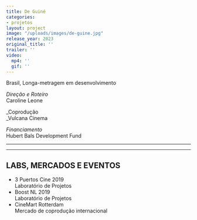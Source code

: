```yaml
---
title: De Guiné
categories:
- projetos
layout: project
image: "/uploads/images/de-guine.jpg"
release_year: 2023
original_title: ''
trailer: ''
video:
  mp4: ''
  gif: ''
---
```


Brasil, Longa-metragem em desenvolvimento

_Direção e Roteiro_  
Caroline Leone

\_Coprodução  
\_Vulcana Cinema

_Financiamento_  
Hubert Bals Development Fund

---

---

## LABS, MERCADOS E EVENTOS

- 3 Puertos Cine 2019  
  Laboratório de Projetos
- Boost NL 2019  
  Laboratório de Projetos
- CineMart Rotterdam  
  Mercado de coprodução internacional
